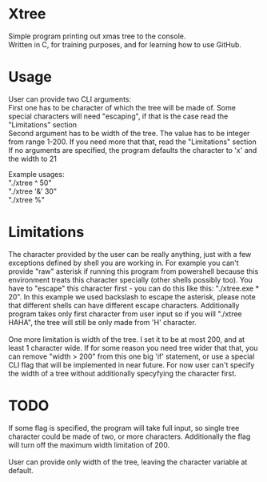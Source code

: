# Xtree
Simple program printing out xmas tree to the console.<br>
Written in C, for training purposes, and for learning how to use GitHub.<br>

# Usage
User can provide two CLI arguments:<br>
First one has to be character of which the tree will be made of. Some special characters will need "escaping", if that is the case read the "Limitations" section<br>
Second argument has to be width of the tree. The value has to be integer from range 1-200. If you need more that that, read the "Limitations" section<br>
If no arguments are specified, the program defaults the character to 'x' and the width to 21<br>

Example usages:<br>
"./xtree ^ 50"<br>
"./xtree '&' 30"<br>
"./xtree %"

# Limitations
The character provided by the user can be really anything, just with a few exceptions defined by shell you are working in. For example you can't provide "raw" asterisk if running this program from powershell because this environment treats this character specially (other shells possibly too). You have to "escape" this character first - you can do this like this: "./xtree.exe \* 20". In this example we used backslash to escape the asterisk, please note that different shells can have different escape characters. Additionally program takes only first character from user input so if you will "./xtree HAHA", the tree will still be only made from 'H' character.<br><br>
One more limitation is width of the tree. I set it to be at most 200, and at least 1 character wide. If for some reason you need tree wider that that, you can remove "width > 200" from this one big 'if' statement, or use a special CLI flag that will be implemented in near future. For now user can't specify the width of a tree without additionally specyfying the character first.

# TODO
If some flag is specified, the program will take full input, so single tree character could be made of two, or more characters. Additionally the flag will turn off the maximum width limitation of 200.<br><br>
User can provide only width of the tree, leaving the character variable at default.
